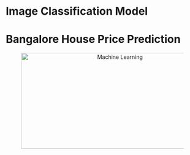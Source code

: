 # Image Classification Model

# Bangalore House Price Prediction

<figure style="text-align: center;">
  <img src="https://pbs.twimg.com/media/GDBAkZmbcAAlxkR?format=jpg&name=small" alt="Machine Learning" width="500" height="250">
</figure>
